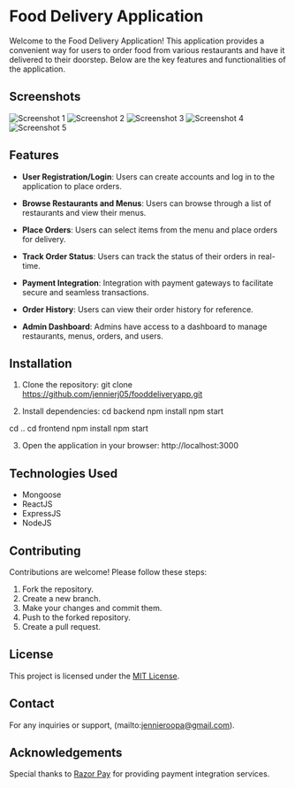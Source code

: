 # Food Delivery Application

Welcome to the Food Delivery Application! This application provides a convenient way for users to order food from various restaurants and have it delivered to their doorstep. Below are the key features and functionalities of the application.

## Screenshots

![Screenshot 1](https://github.com/jennierj05/fooddeliveryapp/assets/149866579/fc7eb271-7b3b-4e55-b69c-39d0a53bf3a5)
![Screenshot 2](https://github.com/jennierj05/fooddeliveryapp/assets/149866579/2b27af72-9f00-4457-aa66-2570ed6ec339)
![Screenshot 3](https://github.com/jennierj05/fooddeliveryapp/assets/149866579/2e34c3ad-a349-43ec-a4aa-2f6664f0b32e)
![Screenshot 4](https://github.com/jennierj05/fooddeliveryapp/assets/149866579/b02c2553-9f10-42d3-912d-71455c17bef6)
![Screenshot 5](https://github.com/jennierj05/fooddeliveryapp/assets/149866579/f2ed8fcd-bc99-45f2-a414-e0825d0e43a1)

## Features

- **User Registration/Login**: Users can create accounts and log in to the application to place orders.
  
- **Browse Restaurants and Menus**: Users can browse through a list of restaurants and view their menus.
  
- **Place Orders**: Users can select items from the menu and place orders for delivery.
  
- **Track Order Status**: Users can track the status of their orders in real-time.
  
- **Payment Integration**: Integration with payment gateways to facilitate secure and seamless transactions.
  
- **Order History**: Users can view their order history for reference.
  
- **Admin Dashboard**: Admins have access to a dashboard to manage restaurants, menus, orders, and users.

## Installation

1. Clone the repository:
git clone https://github.com/jennierj05/fooddeliveryapp.git


2. Install dependencies:
cd backend
npm install
npm start

cd ..
cd frontend
npm install
npm start


3. Open the application in your browser:
http://localhost:3000

## Technologies Used

- Mongoose
- ReactJS
- ExpressJS
- NodeJS

## Contributing

Contributions are welcome! Please follow these steps:

1. Fork the repository.
2. Create a new branch.
3. Make your changes and commit them.
4. Push to the forked repository.
5. Create a pull request.

## License

This project is licensed under the [MIT License](https://opensource.org/licenses/MIT).

## Contact

For any inquiries or support, (mailto:jennieroopa@gmail.com).

## Acknowledgements

Special thanks to [Razor Pay](https://razorpay.com) for providing payment integration services.


